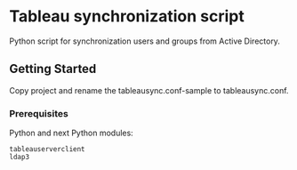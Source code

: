 # Tableau synchronization script
Python script for synchronization users and groups from Active Directory.

## Getting Started

Copy project and rename the tableausync.conf-sample to tableausync.conf.

### Prerequisites
Python and next Python modules:
```
tableauserverclient
ldap3
```
